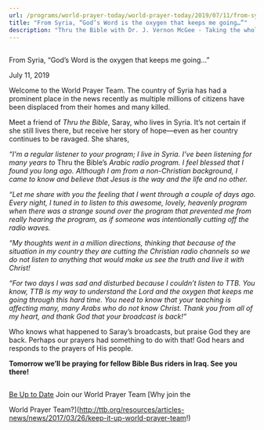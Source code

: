 ```yaml
---
url: /programs/world-prayer-today/world-prayer-today/2019/07/11/from-syria-god-s-word-is-the-oxygen-that-keeps-me-going
title: "From Syria, “God’s Word is the oxygen that keeps me going…”"
description: "Thru the Bible with Dr. J. Vernon McGee - Taking the whole Word to the whole world"
---
```







## 
 From Syria, “God’s Word is the oxygen that keeps me going…”


July 11, 2019




Welcome to the World Prayer Team. The country of Syria has had a prominent place in the news recently as multiple millions of citizens have been displaced from their homes and many killed. 


Meet a friend of *Thru the Bible*, Saray, who lives in Syria. It’s not certain if she still lives there, but receive her story of hope—even as her country continues to be ravaged. She shares, 


*“I'm a regular listener to your program; I live in Syria. I’ve been listening for many years to* Thru the Bible’s *Arabic radio program. I feel blessed that I found you long ago. Although I am from a non-Christian background, I came to know and believe that Jesus is the way and the life and no other.* 


*“Let me share with you the feeling that I went through a couple of days ago. Every night, I tuned in to listen to this awesome, lovely, heavenly program when there was a strange sound over the program that prevented me from really hearing the program, as if someone was intentionally cutting off the radio waves.* 


*“My thoughts went in a million directions, thinking that because of the situation in my country they are cutting the Christian radio channels so we do not listen to anything that would make us see the truth and live it with Christ!* 


*“For two days I was sad and disturbed because I couldn’t listen to TTB. You know, TTB is my way to understand the Lord and the oxygen that keeps me going through this hard time. You need to know that your teaching is affecting many, many Arabs who do not know Christ. Thank you from all of my heart, and thank God that your broadcast is back!”*


Who knows what happened to Saray’s broadcasts, but praise God they are back. Perhaps our prayers had something to do with that! God hears and responds to the prayers of His people.


**Tomorrow we’ll be praying for fellow Bible Bus riders in Iraq. See you there!** 







## 




[Be Up to Date](http://feeds.feedburner.com/WorldPrayerToday "World Prayer Today RSS Feed")
Join our World Prayer Team
[Why join the  

World Prayer Team?](http://ttb.org/resources/articles-news/news/2017/03/26/keep-it-up-world-prayer-team!)




